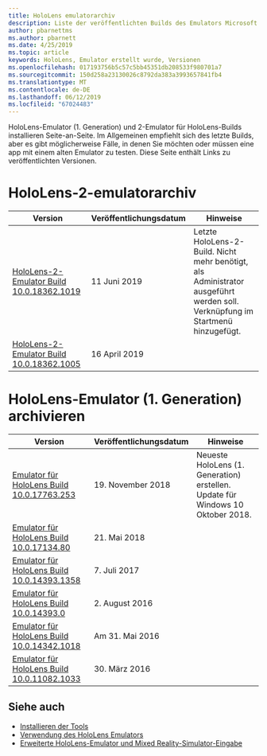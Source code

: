 ```yaml
---
title: HoloLens emulatorarchiv
description: Liste der veröffentlichten Builds des Emulators Microsoft HoloLens.
author: pbarnettms
ms.author: pbarnett
ms.date: 4/25/2019
ms.topic: article
keywords: HoloLens, Emulator erstellt wurde, Versionen
ms.openlocfilehash: 017193756b5c57c5bb45351db208533f980701a7
ms.sourcegitcommit: 150d258a23130026c8792da383a3993657841fb4
ms.translationtype: MT
ms.contentlocale: de-DE
ms.lasthandoff: 06/12/2019
ms.locfileid: "67024483"
---
```

HoloLens-Emulator (1. Generation) und 2-Emulator für HoloLens-Builds installieren Seite-an-Seite. Im Allgemeinen empfiehlt sich des letzte Builds, aber es gibt möglicherweise Fälle, in denen Sie möchten oder müssen eine app mit einem alten Emulator zu testen. Diese Seite enthält Links zu veröffentlichten Versionen.


# <a name="hololens-2-emulator-archive"></a>HoloLens-2-emulatorarchiv


|  Version |  Veröffentlichungsdatum |  Hinweise | 
|----------|----------|----------|
|  [HoloLens-2-Emulator Build 10.0.18362.1019](https://go.microsoft.com/fwlink/?linkid=2095316) | 11 Juni 2019 | Letzte HoloLens-2-Build.  Nicht mehr benötigt, als Administrator ausgeführt werden soll.  Verknüpfung im Startmenü hinzugefügt. |
|  [HoloLens-2-Emulator Build 10.0.18362.1005](https://go.microsoft.com/fwlink/?linkid=2087187) | 16 April 2019 |  |


# <a name="hololens-emulator-1st-gen-archive"></a>HoloLens-Emulator (1. Generation) archivieren


|  Version |  Veröffentlichungsdatum |  Hinweise | 
|----------|----------|----------|
|  [Emulator für HoloLens Build 10.0.17763.253](https://go.microsoft.com/fwlink/?linkid=2065980) | 19. November 2018 | Neueste HoloLens (1. Generation) erstellen. Update für Windows 10 Oktober 2018. |
|  [Emulator für HoloLens Build 10.0.17134.80](https://go.microsoft.com/fwlink/?linkid=874531) | 21. Mai 2018 | 
|  [Emulator für HoloLens Build 10.0.14393.1358](https://go.microsoft.com/fwlink/?linkid=852626) |  7. Juli 2017 |
|  [Emulator für HoloLens Build 10.0.14393.0](http://go.microsoft.com/fwlink/?LinkID=823018) |  2. August 2016 |
|  [Emulator für HoloLens Build 10.0.14342.1018](http://go.microsoft.com/fwlink/?LinkID=823018) |  Am 31. Mai 2016 |
|  [Emulator für HoloLens Build 10.0.11082.1033](http://go.microsoft.com/fwlink/?LinkID=724053) |  30. März 2016 |

## <a name="see-also"></a>Siehe auch
* [Installieren der Tools](install-the-tools.md)
* [Verwendung des HoloLens Emulators](using-the-hololens-emulator.md)
* [Erweiterte HoloLens-Emulator und Mixed Reality-Simulator-Eingabe](advanced-hololens-emulator-and-mixed-reality-simulator-input.md)
